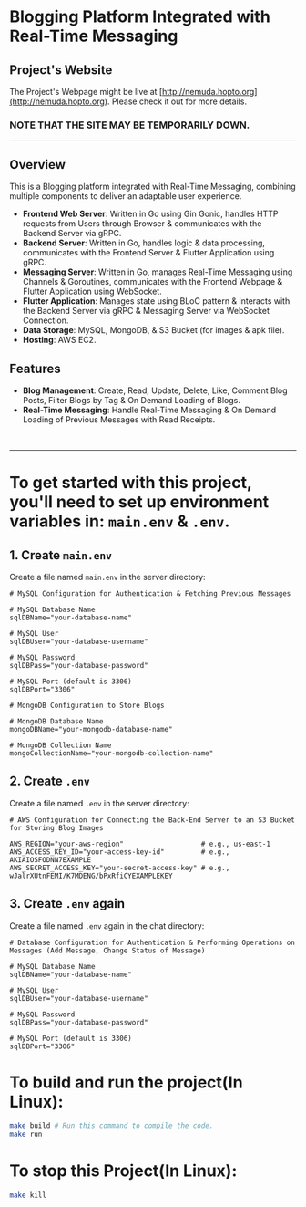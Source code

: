 # Blogging Platform Integrated with Real-Time Messaging 

## Project's Website

The Project's Webpage might be live at [http://nemuda.hopto.org](http://nemuda.hopto.org). Please check it out for more details.
<br>
### NOTE THAT THE SITE MAY BE TEMPORARILY DOWN.

---

## Overview

This is a Blogging platform integrated with Real-Time Messaging, combining multiple components to deliver an adaptable user experience.

- **Frontend Web Server**: Written in Go using Gin Gonic, handles HTTP requests from Users through Browser & communicates with the Backend Server via gRPC.
- **Backend Server**: Written in Go, handles logic & data processing, communicates with the Frontend Server & Flutter Application using gRPC.
- **Messaging Server**: Written in Go, manages Real-Time Messaging using Channels & Goroutines, communicates with the Frontend Webpage & Flutter Application using WebSocket.
- **Flutter Application**: Manages state using BLoC pattern & interacts with the Backend Server via gRPC & Messaging Server via WebSocket Connection.
- **Data Storage**: MySQL, MongoDB, & S3 Bucket (for images & apk file).
- **Hosting**: AWS EC2.

## Features

- **Blog Management**: Create, Read, Update, Delete, Like, Comment Blog Posts, Filter Blogs by Tag & On Demand Loading of Blogs.
- **Real-Time Messaging**: Handle Real-Time Messaging & On Demand Loading of Previous Messages with Read Receipts.
<br>

---

# To get started with this project, you'll need to set up environment variables in: `main.env` & `.env`.

## 1. Create `main.env`

Create a file named `main.env` in the server directory:
```dotenv
# MySQL Configuration for Authentication & Fetching Previous Messages

# MySQL Database Name
sqlDBName="your-database-name"

# MySQL User
sqlDBUser="your-database-username"

# MySQL Password
sqlDBPass="your-database-password"

# MySQL Port (default is 3306)
sqlDBPort="3306"

# MongoDB Configuration to Store Blogs

# MongoDB Database Name
mongoDBName="your-mongodb-database-name"

# MongoDB Collection Name
mongoCollectionName="your-mongodb-collection-name"
```

## 2. Create `.env`

Create a file named `.env` in the server directory:
```dotenv
# AWS Configuration for Connecting the Back-End Server to an S3 Bucket for Storing Blog Images

AWS_REGION="your-aws-region"                   # e.g., us-east-1
AWS_ACCESS_KEY_ID="your-access-key-id"         # e.g., AKIAIOSFODNN7EXAMPLE
AWS_SECRET_ACCESS_KEY="your-secret-access-key" # e.g., wJalrXUtnFEMI/K7MDENG/bPxRfiCYEXAMPLEKEY
```

## 3. Create `.env` again

Create a file named `.env` again in the chat directory:
```dotenv
# Database Configuration for Authentication & Performing Operations on Messages (Add Message, Change Status of Message)

# MySQL Database Name
sqlDBName="your-database-name"

# MySQL User
sqlDBUser="your-database-username"

# MySQL Password
sqlDBPass="your-database-password"

# MySQL Port (default is 3306)
sqlDBPort="3306"
```

# To build and run the project(In Linux):

```bash
make build # Run this command to compile the code.
make run
```

# To stop this Project(In Linux):

```bash
make kill
```
